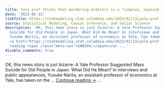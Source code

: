 ```yaml
---
title: Yale prof thinks that murdering oldsters is a “complex, nuanced issue”
date: '2023-02-13'
linkTitle: https://statmodeling.stat.columbia.edu/2023/02/13/yale-prof-thinks-that-murdering-oldsters-is-a-complex-nuanced-issue/
source: Statistical Modeling, Causal Inference, and Social Science
description: 'OK, this news story is just bizarre: A Yale Professor Suggested Mass
  Suicide for Old People in Japan. What Did He Mean? In interviews and public appearances,
  Yusuke Narita, an assistant professor of economics at Yale, has taken on the &#8230;
  <a href="https://statmodeling.stat.columbia.edu/2023/02/13/yale-prof-thinks-that-murdering-oldsters-is-a-complex-nuanced-issue/">Continue
  reading <span class="meta-nav">&#8594;</span></a> ...'
disable_comments: true
---
```

OK, this news story is just bizarre: A Yale Professor Suggested Mass Suicide for Old People in Japan. What Did He Mean? In interviews and public appearances, Yusuke Narita, an assistant professor of economics at Yale, has taken on the &#8230; <a href="https://statmodeling.stat.columbia.edu/2023/02/13/yale-prof-thinks-that-murdering-oldsters-is-a-complex-nuanced-issue/">Continue reading <span class="meta-nav">&#8594;</span></a> ...